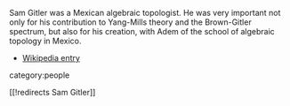 Sam Gitler was a Mexican algebraic topologist. He was very important not only for his contribution to Yang-Mills theory and the Brown-Gitler spectrum, but also for his creation, with Adem of the school of algebraic topology in Mexico.


* [Wikipedia entry](http://en.wikipedia.org/wiki/Samuel_Gitler_Hammer)


category:people

[[!redirects Sam Gitler]]